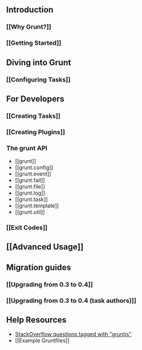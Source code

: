 ## Introduction
### [[Why Grunt?]]
### [[Getting Started]]

## Diving into Grunt
### [[Configuring Tasks]]

## For Developers
### [[Creating Tasks]]
### [[Creating Plugins]]
### The grunt API
* [[grunt]]
* [[grunt.config]]
* [[grunt.event]]
* [[grunt.fail]]
* [[grunt.file]]
* [[grunt.log]]
* [[grunt.task]]
* [[grunt.template]]
* [[grunt.util]]

### [[Exit Codes]]

## [[Advanced Usage]]

## Migration guides
### [[Upgrading from 0.3 to 0.4]]
### [[Upgrading from 0.3 to 0.4 (task authors)]]

## Help Resources
* [StackOverflow questions tagged with "gruntjs"](http://stackoverflow.com/questions/tagged/gruntjs)
* [[Example Gruntfiles]]
